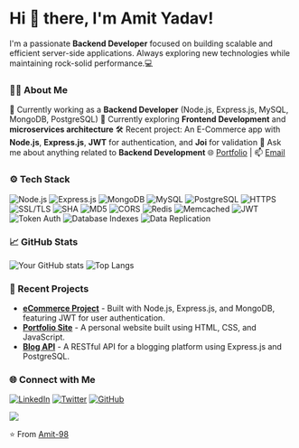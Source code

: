 <!-- Greeting -->
# Hi 👋 there, I'm Amit Yadav! 
<!-- Introduction -->
I'm a passionate **Backend Developer** focused on building scalable and efficient server-side applications. Always exploring new technologies while maintaining rock-solid performance.💻

<!-- About Me -->
### 👨‍💻 About Me
💼 Currently working as a **Backend Developer** (Node.js, Express.js, MySQL, MongoDB, PostgreSQL)
🌱 Currently exploring **Frontend Development** and **microservices architecture**
🛠️ Recent project: An E-Commerce app with **Node.js**, **Express.js**, **JWT** for authentication, and **Joi** for validation
💬 Ask me about anything related to **Backend Development**
🌐 [Portfolio](https://your-portfolio-link.com) | 📫 [Email](mailto:amit.ay151@gmail.com)

<!-- Tech Stack -->
### ⚙️ Tech Stack

![Node.js](https://img.shields.io/badge/Node.js-339933?style=for-the-badge&logo=node.js&logoColor=white)
![Express.js](https://img.shields.io/badge/Express.js-000000?style=for-the-badge&logo=express&logoColor=white)
![MongoDB](https://img.shields.io/badge/MongoDB-4EA94B?style=for-the-badge&logo=mongodb&logoColor=white)
![MySQL](https://img.shields.io/badge/MySQL-4479A1?style=for-the-badge&logo=mysql&logoColor=white)
![PostgreSQL](https://img.shields.io/badge/PostgreSQL-336791?style=for-the-badge&logo=postgresql&logoColor=white)
![HTTPS](https://img.shields.io/badge/HTTPS-FF5C5C?style=for-the-badge&logo=internet-explorer&logoColor=white)
![SSL/TLS](https://img.shields.io/badge/SSL%2FTLS-006600?style=for-the-badge&logo=internet-security&logoColor=white)
![SHA](https://img.shields.io/badge/SHA-FF6B6B?style=for-the-badge&logo=hash&logoColor=white)
![MD5](https://img.shields.io/badge/MD5-5C2D91?style=for-the-badge&logo=hash&logoColor=white)
![CORS](https://img.shields.io/badge/CORS-000000?style=for-the-badge&logo=cors&logoColor=white)
![Redis](https://img.shields.io/badge/Redis-DC382D?style=for-the-badge&logo=redis&logoColor=white)
![Memcached](https://img.shields.io/badge/Memcached-1982C4?style=for-the-badge&logo=memcached&logoColor=white)
![JWT](https://img.shields.io/badge/JWT-000000?style=for-the-badge&logo=json-web-tokens&logoColor=white)
![Token Auth](https://img.shields.io/badge/Token%20Authentication-4B32C3?style=for-the-badge&logo=auth0&logoColor=white)
![Database Indexes](https://img.shields.io/badge/Database%20Indexes-FF6B6B?style=for-the-badge&logo=database&logoColor=white)
![Data Replication](https://img.shields.io/badge/Data%20Replication-6B4FBB?style=for-the-badge&logo=database&logoColor=white)

<!-- GitHub Stats -->
### 📈 GitHub Stats
![Your GitHub stats](https://github-readme-stats.vercel.app/api?username=amit-98&show_icons=true&theme=radical)
![Top Langs](https://github-readme-stats.vercel.app/api/top-langs/?username=amit-98&layout=compact&theme=radical)

<!-- Recent Projects -->
### 🚀 Recent Projects
- **[eCommerce Project](https://github.com/amit-98/ecommerce-project)** - Built with Node.js, Express.js, and MongoDB, featuring JWT for user authentication.
- **[Portfolio Site](https://github.com/amit-98/portfolio-site)** - A personal website built using HTML, CSS, and JavaScript.
- **[Blog API](https://github.com/amit-98/blog-api)** - A RESTful API for a blogging platform using Express.js and PostgreSQL.

<!-- Connect with Me -->
### 🌐 Connect with Me
[![LinkedIn](https://img.shields.io/badge/LinkedIn-0077B5?style=for-the-badge&logo=linkedin&logoColor=white)](https://linkedin.com/in/amit-98)
[![Twitter](https://img.shields.io/badge/Twitter-1DA1F2?style=for-the-badge&logo=twitter&logoColor=white)](https://twitter.com/amit-98)
[![GitHub](https://img.shields.io/badge/GitHub-100000?style=for-the-badge&logo=github&logoColor=white)](https://github.com/amit-98)

<!-- Profile Visitor Count -->
![](https://komarev.com/ghpvc/?username=amit-98&style=flat-square&color=blue)

<!-- Footer -->
⭐️ From [Amit-98](https://github.com/amit-98)
